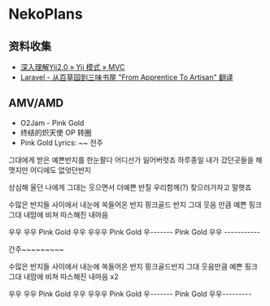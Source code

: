 # NekoPlans
## 资料收集
- [深入理解Yii2.0 » Yii 模式 » MVC](http://www.digpage.com/mvc.html)
- [Laravel - 从百草园到三味书屋 "From Apprentice To Artisan" 翻译](http://my.oschina.net/zgldh/blog/389246)

## AMV/AMD
- O2Jam - Pink Gold
- 终结的炽天使 OP 转圈
- Pink Gold Lyrics:
~~ 전주

그대에게 받은 예쁜반지를
한눈팔다 어디선가 잃어버렷죠
하루종일 내가 갔던곳들을
해맷지만 어디에도 없엇던반지

상심해 울던 나에게
그대는 웃으면서
더예쁜 반질 우리함께(?)
찾으러가자고 말햇죠

수많은 반지들 사이에서 내눈에
쏙들어온 반지
핑크골드 반지
그대 웃음 만큼 예쁜 핑크
그대 내맘에 비쳐
따스해진 내마음

우우 우우
Pink Gold
우우 우우우
Pink Gold
우-------
Pink Gold
우우 -----------

간주~~~~~~~~~

수많은 반지들 사이에서 내눈에
쏙들어온 반지
핑크골드반지
그대 웃음만큼 예쁜 핑크
그대 내맘에 비쳐
따스해진 내마음
x2 

우우 우우
Pink Gold
우우 우우우
Pink Gold
우-------
Pink Gold
우우---------
